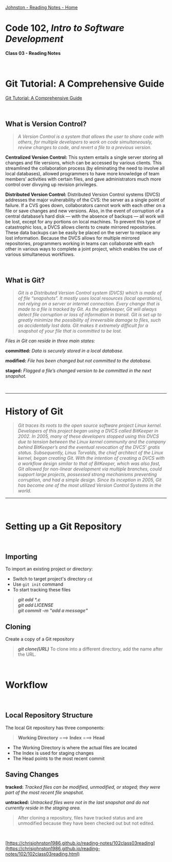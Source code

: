 [Johnston - Reading Notes - Home](https://chrisjohnston1986.github.io/reading-notes/)

# Code 102, _Intro to Software Development_ 
**Class 03 - Reading Notes**

&nbsp;
&nbsp;

# Git Tutorial: A Comprehensive Guide
  
[Git Tutorial: A Comprehensive Guide](https://blog.udemy.com/git-tutorial-a-comprehensive-guide/)

&nbsp;

## What is Version Control?

> _A Version Control is a system that allows the user to share code with others, for multiple developers to work on code simultaneously, review changes to code, and revert a file to a previous version._

**Centralized Version Control:** This system entails a single server storing all changes and file versions, which can be accessed by various clients. This streamlined the collaboration process (by eliminating the need to involve all local databases), allowed programmers to have more knowledge of team members’ activities with certain files, and gave administrators much more control over divvying up revision privileges.

**Distributed Version Control:** Distributed Version Control systems (DVCS) addresses the major vulnerability of the CVS: the server as a single point of failure. If a CVS goes down, collaborators cannot work with each other on a file or save changes and new versions. Also, in the event of corruption of a central database’s hard disk — with the absence of backups — all work will be lost, except for any portions on local machines. To prevent this type of catastrophic loss, a DVCS allows clients to create mirrored repositories. These data backups can be easily be placed on the server to replace any lost information. Because the DVCS allows for multiple mirrored repositories, programmers working in teams can collaborate with each other in various ways to complete a joint project, which enables the use of various simultaneous workflows.

&nbsp;

## What is Git?

> _Git is a Distributed Version Control system (DVCS) which is made of of file “snapshots”. It mostly uses local resources (local operations), not relying on a server or internet connection. Every change that is made to a file is tracked by Git. As the gatekeeper, Git will always detect file corruption or loss of information in transit. Git is set up to greatly minimize the possibility of irreversible damage to files, such as accidentally lost data. Git makes it extremely difficult for a snapshot of your file that is committed to be lost._

_Files in Git can reside in three main states:_

**committed:** _Data is securely stored in a local database._

**modified:** _File has been changed but not committed to the database._

**staged:** _Flagged a file’s changed version to be committed in the next snapshot._

&nbsp;
&nbsp;

<hr>

# History of Git

> _Git traces its roots to the open source software project Linux kernel. Developers of this project began using a DVCS called BitKeeper in 2002. In 2005, many of these developers stopped using this DVCS due to tension between the Linux kernel community and the company behind BitKeeper’s and the eventual revocation of the DVCS’ gratis status. Subsequently, Linus Torvalds, the chief architect of the Linux kernel, began creating Git. With the intention of creating a DVCS with a workflow design similar to that of BitKeeper, which was also fast, Git allowed for non-linear development via multiple branches, could support large projects, possessed strong mechanisms preventing corruption, and had a simple design. Since its inception in 2005, Git has become one of the most utilized Version Control Systems in the world._

<hr>

&nbsp;

# Setting up a Git Repository

&nbsp;

## Importing
To import an existing project or directory:

- Switch to target project's directory `cd`
- Use `git init` command
- To start tracking these files

> ___git add *.c___   
> ***git add LICENSE***   
>  ***git commit -m "add a message"***

## Cloning

Create a copy of a Git repository
>***git clone(URL)***
To clone into a different directory, add the name after the URL.

&nbsp;

# Workflow

&nbsp;

## Local Repository Structure

The local Git repository has three components:
> **Working Directory**   ===>   **Index**   ===>   **Head**

- The Working Directory is where the actual files are located
- The Index is used for staging changes
- The Head points to the most recent commit

## Saving Changes

**tracked:** _Tracked files can be modified, unmodified, or staged; they were part of the most recent file snapshot._

**untracked:** _Untracked files were not in the last snapshot and do not currently reside in the staging area._

> After cloning a repository, files have tracked status and are unmodified because they have been checked out but not edited.

&nbsp;
&nbsp;

[https://chrisjohnston1986.github.io/reading-notes/102class03reading](https://chrisjohnston1986.github.io/reading-notes/102/102class03reading.html)
